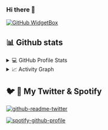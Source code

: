 ### Hi there 👋

<!--
**LukyVj/LukyVj** is a ✨ _special_ ✨ repository because its `README.md` (this file) appears on your GitHub profile.

Here are some ideas to get you started:

- 🔭 I’m currently working on ...
- 🌱 I’m currently learning ...
- 👯 I’m looking to collaborate on ...
- 🤔 I’m looking for help with ...
- 💬 Ask me about ...
- 📫 How to reach me: ...
- 😄 Pronouns: ...
- ⚡ Fun fact: ...
-->
[![GitHub WidgetBox](https://github-widgetbox.vercel.app/api/profile?username=LukyVj&data=followers,repositories,stars,commits)](https://github.com/Jurredr/github-widgetbox)
## 📊 Github stats

<details> 
  <summary>💻 GitHub Profile Stats</summary>
  <br/>
    <a href="https://github.com/anuraghazra/github-readme-stats"><img alt="rzashakeri's Github Stats" src="https://github-readme-stats.vercel.app/api/?username=lukyvj&show_icons=true&count_private=true&theme=default&hide_border=true&bg_color=fff&title_color=00E676&icon_color=00E676" height="192px"/></a>
  <a href="https://github.com/anuraghazra/github-readme-stats"><img alt="rzashakeri's Top Languages" src="https://github-readme-stats.vercel.app/api/top-langs/?username=lukyvj&langs_count=8&layout=compact&theme=default&hide_border=true&bg_color=fff&title_color=000&icon_color=000&hide=Jupyter%20Notebook" height="192px"/></a>
  <br/>
</details>

<details>
  <summary>📈 Activity Graph</summary>
  <br/>
<a href="https://github.com/ashutosh00710/github-readme-activity-graph"><img alt="rzashakeri's Activity Graph" src="https://activity-graph.herokuapp.com/graph/?username=lukyvj&bg_color=fff&color=000&line=00E676&point=000&hide_border=true" /></a>
</details>

## 🐦 🎵 My Twitter & Spotify
[![github-readme-twitter](https://github-readme-twitter.gazf.vercel.app/api?id=lukyvj)](https://github.com/gazf/github-readme-twitter)

[![spotify-github-profile](https://spotify-github-profile.vercel.app/api/view?uid=1129705580&cover_image=true&theme=default)](https://github.com/kittinan/spotify-github-profile)
